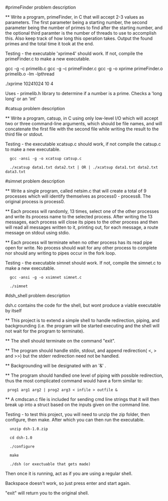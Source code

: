 #primeFinder problem description

   ** Write a program, primeFinder, in C that will accept 2-3 values as parameters. The first
      parameter being a starting number, the second parameter being the number of primes to 
      find after the starting number, and the optional third paramter is the number of 
      threads to use to accomplish this. Also keep track of how long this operation takes.
      Output the found primes and the total time it took at the end. 
      
   Testing - the executable 'xprime4' should work. If not, compile the primeFinder.c to make a new executable.
   
   gcc -g -c primelib.c
   gcc -g -c primeFinder.c
   gcc -g -o xprime primeFinder.o primelib.o -lm -lpthread

   ./xprime 10241024 10 4

   Uses - primelib.h library to determine if a number is a prime. Checks a 'long long' or an 'int'


#catsup problem description

   ** Write a program, catsup, in C using only low-level I/O which will accept two or three command-line
      arguments, which should be file names, and will concatenate the first file with the second file
      while writing the result to the third file or stdout.
      
   Testing - the executable xcatsup.c should work, if not compile the catsup.c to make a new executable.
   
      gcc -ansi -g -o xcatsup catsup.c
   
      ./xcatsup data1.txt data2.txt | OR | ./xcatsup data1.txt data2.txt data3.txt 


#simnet problem description 

   ** Write a single program, called netsim.c that will create a total of 9 processes which will identify
      themselves as process0 - process8. The original process is process0.
      
   ** Each process will randomly, 13 times, select one of the other processes and write its process name
      to the selected process. After writing the 13 messages, each process will close its pipes to the 
      other process and then will read all messages written to it, printing out, for each message,
      a route message on stdout using stdio.
      
   ** Each process will terminate when no other process has its read pipe open for write. No process should
      wait for any other process to complete nor should any writing to pipes occur in the fork loop. 
      
   Testing - the executable simnet should work. If not, compile the simnet.c to make a new executable.
   
      gcc -ansi -g -o xsimnet simnet.c
   
      ./simnet
   
   
#dsh_shell problem description

   dsh.c contains the code for the shell, but wont produce a viable executable by itself

   ** This project is to extend a simple shell to handle redirection, piping, and backgrounding
      (i.e. the program will be started executing and the shell will not wait for the program to
      terminate).
   
   ** The shell should terminate on the command "exit".
   
   ** The program should handle stdin, stdout, and append redirection( <, > and >>) but the stderr
      redirection need not be handled.
      
   ** Backgrounding will be designated with an '&' .
      
   ** The program should handled one level of piping with possible redirection, thus the most 
      complicated command would have a form similar to:
      
     prog1 arg1 arg2 | prog2 arg3 < infile > outfile &
     
   ** A cmdscan.c file is included for sending cmd line strings that it will then break up into a
      struct based on the inputs given on the command line.
      
   Testing - to test this project, you will need to unzip the zip folder, then configure, then make.
             After which you can then run the executable.
             
      unzip dsh-1.0.zip
   
      cd dsh-1.0
      
      ./configure
      
      make
      
      ./dsh (or exectuable that gets made)
      
   Then once it is running, act as if you are using a regular shell.
   
   Backspace doesn't work, so just press enter and start again.
   
   "exit" will return you to the original shell. 